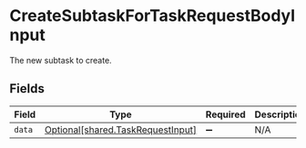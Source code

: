# CreateSubtaskForTaskRequestBodyInput

The new subtask to create.


## Fields

| Field                                                                        | Type                                                                         | Required                                                                     | Description                                                                  |
| ---------------------------------------------------------------------------- | ---------------------------------------------------------------------------- | ---------------------------------------------------------------------------- | ---------------------------------------------------------------------------- |
| `data`                                                                       | [Optional[shared.TaskRequestInput]](../../models/shared/taskrequestinput.md) | :heavy_minus_sign:                                                           | N/A                                                                          |